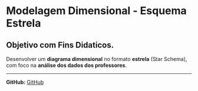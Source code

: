 # Modelagem Dimensional - Esquema Estrela

## Objetivo com Fins Didaticos.
Desenvolver um **diagrama dimensional** no formato **estrela** (Star Schema), com foco na **análise dos dados dos professores**.

---

**GitHub:**  [GitHub](https://github.com/Loxzfusion)
